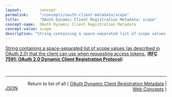 ```yaml
---
layout:        concept
permalink:     "/concepts/oauth-client-metadata/scope"
title:         "OAuth Dynamic Client Registration Metadata: scope"
concept-name:  OAuth Dynamic Client Registration Metadata
concept-value: scope
description: "String containing a space-separated list of scope values (as described in OAuth 2.0) that the client can use when requesting access tokens."
---
```


[String containing a space-separated list of scope values (as described in OAuth 2.0) that the client can use when requesting access tokens.](http://tools.ietf.org/html/rfc7591#section-2 "Read documentation for OAuth Dynamic Client Registration Metadata &#34;scope&#34;") (**[RFC 7591: OAuth 2.0 Dynamic Client Registration Protocol](/specs/IETF/RFC/7591 "This specification defines mechanisms for dynamically registering OAuth 2.0 clients with authorization servers. Registration requests send a set of desired client metadata values to the authorization server. The resulting registration responses return a client identifier to use at the authorization server and the client metadata values registered for the client. The client can then use this registration information to communicate with the authorization server using the OAuth 2.0 protocol. This specification also defines a set of common client metadata fields and values for clients to use during registration.")**)

<br/>
<hr/>

<p style="float : left"><a href="./scope.json" title="JSON representing this particular Web Concept value">JSON</a></p>
<p style="text-align: right">Return to list of all ( <a href="../oauth-client-metadata/">OAuth Dynamic Client Registration Metadata</a> | <a href="../">Web Concepts</a> )</p>
